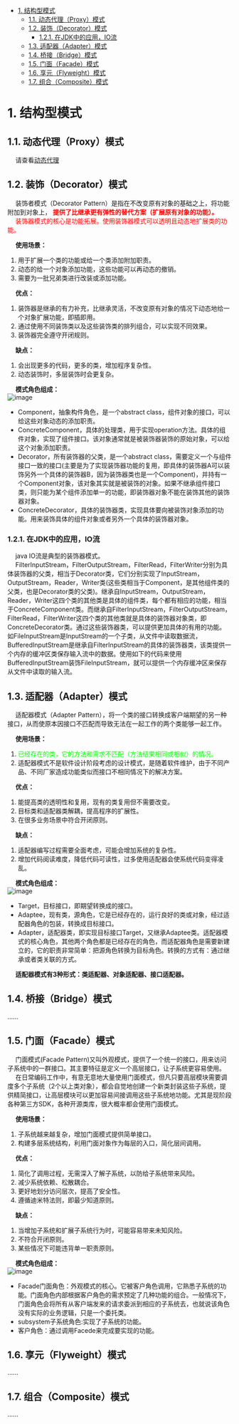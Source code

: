 

<!-- TOC -->

- [1. 结构型模式](#1-结构型模式)
    - [1.1. 动态代理（Proxy）模式](#11-动态代理proxy模式)
    - [1.2. 装饰（Decorator）模式](#12-装饰decorator模式)
        - [1.2.1. 在JDK中的应用，IO流](#121-在jdk中的应用io流)
    - [1.3. 适配器（Adapter）模式](#13-适配器adapter模式)
    - [1.4. 桥接（Bridge）模式](#14-桥接bridge模式)
    - [1.5. 门面（Facade）模式](#15-门面facade模式)
    - [1.6. 享元（Flyweight）模式](#16-享元flyweight模式)
    - [1.7. 组合（Composite）模式](#17-组合composite模式)

<!-- /TOC -->

# 1. 结构型模式
<!-- 
适配器模式和装饰器模式有什么区别？
虽然适配器模式和装饰器模式的结构类似，   但是每种模式的出现意图不同。适配器模式被用于桥接两个接口， 而装饰模式的目的是在不修改类的情况下给类增加新的功能。

适配器模式和代理模式之前有什么不同？
这个问题与前面的类似，   适配器模式和代理模式的区别在于他们的意图不同。由于适配器模式和代理模式都是封装真正执行动作的类， 因此结构是一致的， 但是适配器模式用于接口之间的转换， 而代理模式则是增加一个额外的中间层， 以便支持分配、控制或智能访问。
-->

## 1.1. 动态代理（Proxy）模式  

&emsp; 请查看[动态代理](/docs/java/Design/6.proxy.md)  

## 1.2. 装饰（Decorator）模式  
<!-- 
https://mp.weixin.qq.com/s?__biz=MzUzODU4MjE2MQ==&mid=2247484592&idx=1&sn=42a14aef3707745f570488be2fe77326&chksm=fad4c94ecda34058648b394acca654520e97f080aa156fb281c26eaad6f910c55e67b3063364&scene=21#wechat_redirect
-->
&emsp; 装饰者模式（Decorator Pattern）是指在不改变原有对象的基础之上，将功能附加到对象上， **<font color = "red">提供了比继承更有弹性的替代方案（扩展原有对象的功能）。</font>**  
&emsp; <font color = "red">装饰器模式的核心是功能拓展。使用装饰器模式可以透明且动态地扩展类的功能。</font>  

&emsp; **使用场景：**  
1. 用于扩展一个类的功能或给一个类添加附加职责。
2. 动态的给一个对象添加功能，这些功能可以再动态的撤销。
3. 需要为一批兄弟类进行改装或添加功能。  

&emsp; **优点：**  
1. 装饰器是继承的有力补充，比继承灵活，不改变原有对象的情况下动态地给一个对象扩展功能，即插即用。  
2. 通过使用不同装饰类以及这些装饰类的排列组合，可以实现不同效果。  
3. 装饰器完全遵守开闭规则。  

&emsp; **缺点：**  
1. 会出现更多的代码，更多的类，增加程序复杂性。  
2. 动态装饰时，多层装饰时会更复杂。  

&emsp; **模式角色组成：**  
![image](https://gitee.com/wt1814/pic-host/raw/master/images/java/design/design-11.png)  

* Component，抽象构件角色，是一个abstract class，组件对象的接口，可以给这些对象动态的添加职责。  
* ConcreteComponent，具体的处理类，用于实现operation方法。具体的组件对象，实现了组件接口。该对象通常就是被装饰器装饰的原始对象，可以给这个对象添加职责。  
* Decorator，所有装饰器的父类，是一个abstract class，需要定义一个与组件接口一致的接口(主要是为了实现装饰器功能的复用，即具体的装饰器A可以装饰另外一个具体的装饰器B，因为装饰器类也是一个Component)，并持有一个Component对象，该对象其实就是被装饰的对象。如果不继承组件接口类，则只能为某个组件添加单一的功能，即装饰器对象不能在装饰其他的装饰器对象。  
* ConcreteDecorator，具体的装饰器类，实现具体要向被装饰对象添加的功能。用来装饰具体的组件对象或者另外一个具体的装饰器对象。  

### 1.2.1. 在JDK中的应用，IO流  
&emsp; java IO流是典型的装饰器模式。  
&emsp; FilterInputStream，FilterOutputStream，FilterRead，FilterWriter分别为具体装饰器的父类，相当于Decorator类，它们分别实现了InputStream，OutputStream，Reader，Writer类(这些类相当于Component，是其他组件类的父类，也是Decorator类的父类)。继承自InputStream，OutputStream，Reader，Writer这四个类的其他类是具体的组件类，每个都有相应的功能，相当于ConcreteComponent类。而继承自FilterInputStream，FilterOutputStream，FilterRead，FilterWriter这四个类的其他类就是具体的装饰器对象类，即ConcreteDecorator类。通过这些装饰器类，可以提供更加具体的有用的功能。如FileInputStream是InputStream的一个子类，从文件中读取数据流，BufferedInputStream是继承自FilterInputStream的具体的装饰器类，该类提供一个内存的缓冲区类保存输入流中的数据。使用如下的代码来使用BufferedInputStream装饰FileInputStream，就可以提供一个内存缓冲区来保存从文件中读取的输入流。  

## 1.3. 适配器（Adapter）模式  

&emsp; 适配器模式（Adapter Pattern），将一个类的接口转换成客户端期望的另一种接口，从而使原本因接口不匹配而导致无法在一起工作的两个类能够一起工作。  

&emsp; **使用场景：**  
1. <font color = "lime">已经存在的类，它的方法和需求不匹配（方法结果相同或相似）的情况。</font>  
2. 适配器模式不是软件设计阶段考虑的设计模式，是随着软件维护，由于不同产品、不同厂家造成功能类似而接口不相同情况下的解决方案。  

&emsp; **优点：**   
1. 能提高类的透明性和复用，现有的类复用但不需要改变。   
2. 目标类和适配器类解耦，提高程序的扩展性。   
3. 在很多业务场景中符合开闭原则。  
   	
&emsp; **缺点：**   
1. 适配器编写过程需要全面考虑，可能会增加系统的复杂性。   
2. 增加代码阅读难度，降低代码可读性，过多使用适配器会使系统代码变得凌乱。  

&emsp; **模式角色组成：**  
![image](https://gitee.com/wt1814/pic-host/raw/master/images/java/design/design-13.png)  

* Target，目标接口，即期望转换成的接口。  
* Adaptee，现有类，源角色，它是已经存在的，运行良好的类或对象，经过适配器角色的包装，转换成目标接口。  
* Adapter，适配器类，即实现目标接口Target，又继承Adaptee类。适配器模式的核心角色，其他两个角色都是已经存在的角色，而适配器角色是需要新建立的，它的职责非常简单：把源角色转换为目标角色。转换的方式有：通过继承或者类关联的方式。  

&emsp; **适配器模式有3种形式：类适配器、对象适配器、接口适配器。**  

## 1.4. 桥接（Bridge）模式  
......

## 1.5. 门面（Facade）模式  
&emsp; 门面模式(Facade Pattern)又叫外观模式，提供了一个统一的接口，用来访问子系统中的一群接口。其主要特征是定义一个高层接口，让子系统更容易使用。  
&emsp; 在日常编码工作中，有意无意地大量使用门面模式，但凡只要高层模块需要调度多个子系统（2个以上类对象），都会自觉地创建一个新类封装这些子系统，提供精简接口，让高层模块可以更加容易间接调用这些子系统地功能。尤其是现阶段各种第三方SDK，各种开源类库，很大概率都会使用门面模式。  

&emsp; **使用场景：**  
1. 子系统越来越复杂，增加门面模式提供简单接口。  
2. 构建多层系统结构，利用门面对象作为每层的入口，简化层间调用。  

&emsp; **优点：**
1. 简化了调用过程，无需深入了解子系统，以防给子系统带来风险。
2. 减少系统依赖、松散耦合。
3. 更好地划分访问层次，提高了安全性。
4. 遵循迪米特法则，即最少知道原则。

&emsp; **缺点：**
1. 当增加子系统和扩展子系统行为时，可能容易带来未知风险。  
2. 不符合开闭原则。  
3. 某些情况下可能违背单一职责原则。  

&emsp; **模式角色组成：**  
![image](https://gitee.com/wt1814/pic-host/raw/master/images/java/design/design-12.png)  

* Facade门面角色：外观模式的核心。它被客户角色调用，它熟悉子系统的功能。门面角色内部根据客户角色的需求预定了几种功能的组合。一般情况下，门面角色会将所有从客户端发来的请求委派到相应的子系统去，也就说该角色没有实际的业务逻辑，只是一个委托类。  
* subsystem子系统角色:实现了子系统的功能。  
* 客户角色：通过调用Facede来完成要实现的功能。  




## 1.6. 享元（Flyweight）模式  
......


## 1.7. 组合（Composite）模式  
......


